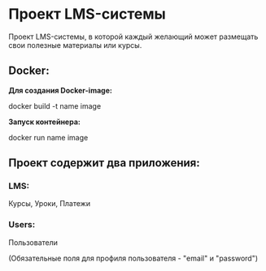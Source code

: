 # Проект LMS-системы

Проект LMS-системы, в которой каждый желающий может размещать свои полезные материалы или курсы.

## Docker:

**Для создания Docker-image:**


docker build -t name image


**Запуск контейнера:**


docker run name image


## Проект содержит два приложения:

### LMS:

Курсы, Уроки, Платежи

### Users:

Пользователи

(Обязательные поля для профиля пользователя - "email" и "password")
